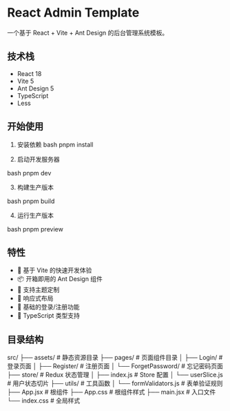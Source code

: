 # React Admin Template

一个基于 React + Vite + Ant Design 的后台管理系统模板。

## 技术栈

- React 18
- Vite 5
- Ant Design 5
- TypeScript
- Less

## 开始使用

1. 安装依赖
bash
pnpm install

2. 启动开发服务器

bash
pnpm dev


3. 构建生产版本

bash
pnpm build

4. 运行生产版本

bash
pnpm preview

## 特性

- 🚀 基于 Vite 的快速开发体验
- 📦 开箱即用的 Ant Design 组件
- 🎨 支持主题定制
- 📱 响应式布局
- 🔐 基础的登录/注册功能
- 📝 TypeScript 类型支持

## 目录结构
src/
├── assets/        # 静态资源目录
├── pages/         # 页面组件目录
│   ├── Login/     # 登录页面
│   ├── Register/  # 注册页面
│   └── ForgetPassword/  # 忘记密码页面
├── store/         # Redux 状态管理
│   ├── index.js   # Store 配置
│   └── userSlice.js  # 用户状态切片
├── utils/         # 工具函数
│   └── formValidators.js  # 表单验证规则
├── App.jsx        # 根组件
├── App.css        # 根组件样式
├── main.jsx      # 入口文件
└── index.css     # 全局样式
